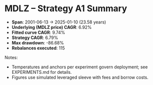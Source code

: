 # MDLZ – Strategy A1 Summary

- **Span**: 2001-06-13 → 2025-01-10 (23.58 years)
- **Underlying (MDLZ price) CAGR**: 6.92%
- **Fitted curve CAGR**: 9.74%
- **Strategy CAGR**: 6.79%
- **Max drawdown**: -86.68%
- **Rebalances executed**: 115

Notes:

- Temperatures and anchors per experiment govern deployment; see EXPERIMENTS.md for details.
- Figures use simulated leveraged sleeve with fees and borrow costs.
